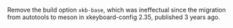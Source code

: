 Remove the build option `xkb-base`, which was ineffectual since the migration
from autotools to meson in xkeyboard-config 2.35, published 3 years ago.

